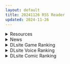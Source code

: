 ```yaml
---
layout: default
title: 20241126 RSS Reader
updated: 2024-11-26
---
```


<details class='content-parent'>
<summary>
Resources
</summary>
<details class='content-child'>
<summary>
<span class='rss-title'> (4K30FPS)[宵夜字幕组][ピンクパイナップル]3PingLovers!☆一夫二妻の世界へようこそ♪ THE ANIMATION[7.46GB] </span> <a class='rss-link' href='https://gmgard.com/gm127705' target='_blank'>&nbsp;</a>
<div class='rss-published'> 🕛 20241125 15:21:20</div>
</summary>
<img src="https://static.gmgard.us/Images/upload/21097251905200205.jpg" /><br /><p>从720p超分到1080p，再从1080p超分到4k，容量直接暴涨10倍</p>
</details>
<details class='content-child'>
<summary>
<span class='rss-title'> [[RPG/官中/安卓joi+pc][RJ01009083][ぬこ魔神社团]金色の冷笑/金色冷笑[575M][百度] </span> <a class='rss-link' href='https://gmgard.com/gm127706' target='_blank'>&nbsp;</a>
<div class='rss-published'> 🕛 20241125 15:17:51</div>
</summary>
<img src="https://image.acg.lol/file/2024/11/23/RJ01009083_img_smp4.webp" /><br /><p>发行日期:
2024 年 11 月 23 日
开发商:
Nuko Majin
发行商:
Kagura Games</p>
</details>
<details class='content-child'>
<summary>
<span class='rss-title'> [官中][无RJ号][madodev][自购]ero地牢-Ero Dungeons Premium+安卓 </span> <a class='rss-link' href='https://gmgard.com/gm127710' target='_blank'>&nbsp;</a>
<div class='rss-published'> 🕛 20241125 15:15:42</div>
</summary>
<img src="https://static.gmgard.us/Images/upload/78738252309130595.jpg" /><br /><p>自购（这个最新版花钱订阅才有）</p>
</details>
<details class='content-child'>
<summary>
<span class='rss-title'> [RPG/汉化/安卓+pc][RJ01116446][GrayGreed]魅魔之欲~莉莉丝计划~V1.1.0/SUCCUBUS DESIRE ~リリスプロジェクト~[381M][百度] </span> <a class='rss-link' href='https://gmgard.com/gm127709' target='_blank'>&nbsp;</a>
<div class='rss-published'> 🕛 20241125 15:15:08</div>
</summary>
<img src="https://img.chkaja.com/c0de9b592fe69c03.png" /><br /><p>◆这是一个以无法通过O交来打败魅魔为概念的角色扮演游戏，
面向那些想要与强大的魅魔战斗的人。

在本作中，魅魔=梦魔无法达到高潮。
快感只会单方面地给予，玩家必须在忍受其中的同时继续进行O行为。
克服梦魔的方法是使用与梦魔相同的力量-&ldquo;能量吸取&rdquo;。
通过爱抚梦魔，夺取梦魔的魔力。
如果被诱惑并被迫发生O行为，则会剥夺自己的生命力。
在克服被剥夺的风险之后，
</p>
</details>
<details class='content-child'>
<summary>
<span class='rss-title'> [无修正] [Maplestar] 阿库娅&喜多川 反差碧池色气杏爱 [500M] [fanbox] </span> <a class='rss-link' href='https://gmgard.com/gm127703' target='_blank'>&nbsp;</a>
<div class='rss-published'> 🕛 20241125 15:12:11</div>
</summary>
<img src="https://static.gmgard.us/Images/upload/16948251720137577.jpg" /><br /><p>阿库娅&amp;喜多川 反差碧池色气杏爱</p>
</details>
<details class='content-child'>
<summary>
<span class='rss-title'> [3D动画/无修正]GENK大佬24年10月作品[fanbox][374MB] </span> <a class='rss-link' href='https://gmgard.com/gm127704' target='_blank'>&nbsp;</a>
<div class='rss-published'> 🕛 20241125 15:11:52</div>
</summary>
<img src="https://static.gmgard.us/Images/upload/1222251730139280.jpg" /><br /><p>牛头之神，无需多言</p>
</details>
<details class='content-child'>
<summary>
<span class='rss-title'> [机翻崩溃补丁][RJ01213004][ケンシスキー広場]淫界侦探阿拉卡 ~JK退魔师推理风 ADV~/淫界探偵アラカ ~JK退魔師ミステリ風ADV~ V1.02 </span> <a class='rss-link' href='https://gmgard.com/gm127702' target='_blank'>&nbsp;</a>
<div class='rss-published'> 🕛 20241125 15:11:31</div>
</summary>
<img src="https://static.gmgard.us/Images/upload/78195251323469129.jpg" /><br /><p>站内大佬 aimajiang  上周提供的机翻（ https://gmgard.com/gm127670），看见楼里有绅士反馈、内嵌汉化文本出现个别字形符号不能读取、游戏卡死崩溃的问题，已进行简单粗暴的替换（总共也就几处），现在应该不会再有卡文本的情况发生。</p>
</details>

</details>
<details class='content-parent'>
<summary>
News
</summary>

</details>
<details class='content-parent'>
<summary>
DLsite Game Ranking
</summary>
<details class='content-child'>
<summary>
<span class='rss-title'> MazeCave~俺の感覚遮断触手ダンジョン! [東京乳業] </span> <a class='rss-link' href='https://www.dlsite.com/maniax/work/=/product_id/RJ01245835.html' target='_blank'>&nbsp;</a>
<div class='rss-published'> 🕛 20241126 13:16:21</div>
</summary>
<img src ="http://img.dlsite.jp/modpub/images2/work/doujin/RJ01246000/RJ01245835_img_main.jpg"/><br/>感覚遮断トラップでドジな冒険者の魔力を搾り取れ!俺の苗床ダンジョンを作ろう!
</details>
<details class='content-child'>
<summary>
<span class='rss-title'> 異世界樹の巫女～魔法のチカラでおさわりHやりたい放題～【Hシーン全解放DLC】 [たわわデリバリー] </span> <a class='rss-link' href='https://www.dlsite.com/maniax/work/=/product_id/RJ01289925.html' target='_blank'>&nbsp;</a>
<div class='rss-published'> 🕛 20241126 13:16:21</div>
</summary>
<img src ="http://img.dlsite.jp/modpub/images2/work/doujin/RJ01290000/RJ01289925_img_main.jpg"/><br/>「異世界樹の巫女～魔法のチカラでおさわりHやりたい放題～」のDLC追加データです。別途「異世界樹の巫女～魔法のチカラでおさわりHやりたい放題～」本編が必要になります。
</details>
<details class='content-child'>
<summary>
<span class='rss-title'> ヤリステメスブターDLC1 メスブタ/ゲスブタ [にゅう工房] </span> <a class='rss-link' href='https://www.dlsite.com/maniax/work/=/product_id/RJ01129834.html' target='_blank'>&nbsp;</a>
<div class='rss-published'> 🕛 20241126 13:16:21</div>
</summary>
<img src ="http://img.dlsite.jp/modpub/images2/work/doujin/RJ01130000/RJ01129834_img_main.jpg"/><br/>ヤリステメスブターのDLC1が準備できました!ゲームの世界をもう少し拡げてお楽しみいただけます!このDLCを遊ぶためには、ヤリステメスブター本体の購入が必要です。
</details>
<details class='content-child'>
<summary>
<span class='rss-title'> 優しい巨乳シスターお姉さんに逆レ○プされちゃった [A86GJ3] </span> <a class='rss-link' href='https://www.dlsite.com/maniax/work/=/product_id/RJ01285169.html' target='_blank'>&nbsp;</a>
<div class='rss-published'> 🕛 20241126 13:16:21</div>
</summary>
<img src ="http://img.dlsite.jp/modpub/images2/work/doujin/RJ01286000/RJ01285169_img_main.jpg"/><br/>おねショタ系の逆レ○プアニメゲーム、本作の特徴は下品な騎乗位生ハメセックスアニメ、いつでもどこでも生中出し
</details>
<details class='content-child'>
<summary>
<span class='rss-title'> ヤリステメスブター ボクだけの謎ルール!女トレーナーに勝つとエッチあたりまえ [にゅう工房] </span> <a class='rss-link' href='https://www.dlsite.com/maniax/work/=/product_id/RJ01082861.html' target='_blank'>&nbsp;</a>
<div class='rss-published'> 🕛 20241126 13:16:21</div>
</summary>
<img src ="http://img.dlsite.jp/modpub/images2/work/doujin/RJ01083000/RJ01082861_img_main.jpg"/><br/>勝てばエッチのモンスターバトルRPG!ヤリステメスブター!!
</details>

</details>
<details class='content-parent'>
<summary>
DLsite Voice Ranking
</summary>
<details class='content-child'>
<summary>
<span class='rss-title'> ❤️甘あねメイド❤️「お姉ちゃんが"あまあまちゅっちゅ"してあげる...❤️」 [桃色みんと] </span> <a class='rss-link' href='https://www.dlsite.com/maniax/work/=/product_id/RJ01261681.html' target='_blank'>&nbsp;</a>
<div class='rss-published'> 🕛 20241126 13:16:23</div>
</summary>
<img src ="http://img.dlsite.jp/modpub/images2/work/doujin/RJ01262000/RJ01261681_img_main.jpg"/><br/>お姉ちゃんメイドはボクくん(あなた)の事がだ～いすきっ♪ボクくんの為ならば、添い寝に耳舐めにオナサポだってしてあげますっ♪お手々やお口、そしておま◯こっ♪お姉ちゃんの身体ぜ～んぶを使って、喜んでご奉仕させていただきますっ♪「そう...だってお姉ちゃんは...ボクくん専属の..."お姉ちゃんメイド"なんだから...♪」
</details>
<details class='content-child'>
<summary>
<span class='rss-title'> 【KU100】触手漬けにされ肉欲地獄に堕とされる少女退魔師 [ファウナス] </span> <a class='rss-link' href='https://www.dlsite.com/maniax/work/=/product_id/RJ398603.html' target='_blank'>&nbsp;</a>
<div class='rss-published'> 🕛 20241126 13:16:23</div>
</summary>
<img src ="http://img.dlsite.jp/modpub/images2/work/doujin/RJ399000/RJ398603_img_main.jpg"/><br/>妖魔退治を生業とする退魔師の巫女。大きな任務が終わった直後、急遽洞窟の妖魔討伐を命じられる.......
</details>
<details class='content-child'>
<summary>
<span class='rss-title'> 異世界娘のデリヘル嬢～当店人気No.1がご主人様の精液を空っぽになるまで搾り尽くします～ [ファウナス] </span> <a class='rss-link' href='https://www.dlsite.com/maniax/work/=/product_id/RJ393858.html' target='_blank'>&nbsp;</a>
<div class='rss-published'> 🕛 20241126 13:16:23</div>
</summary>
<img src ="http://img.dlsite.jp/modpub/images2/work/doujin/RJ394000/RJ393858_img_main.jpg"/><br/>在籍する女の子が全員、異世界からやってきた美少女だというデリヘル店。 どうやら彼女たちにとって、精液は魔力の源であるらしい
</details>
<details class='content-child'>
<summary>
<span class='rss-title'> 【落難貴族】讓女僕鷺璐誠心誠意取悅您♪【中文音聲】 [Bedtime Story 被談聲聆] </span> <a class='rss-link' href='https://www.dlsite.com/maniax/work/=/product_id/RJ01288847.html' target='_blank'>&nbsp;</a>
<div class='rss-published'> 🕛 20241126 13:16:23</div>
</summary>
<img src ="http://img.dlsite.jp/modpub/images2/work/doujin/RJ01289000/RJ01288847_img_main.jpg"/><br/>為了不讓老爺干涉主人與依鵑的關係,梟琴提議主人與地位相符的對象結婚作為「擋箭牌」。沒想到沒過多久,梟琴竟真的為此找來了貴族家的獨生女──鷺璐。 為了償還家族債務,鷺璐需要大筆的金錢,而她為此向主人提出的條件竟是「請讓我當您的女僕」……?
</details>
<details class='content-child'>
<summary>
<span class='rss-title'> 【せーんせ⤴、恋人おま◯こ…シよ…♪】こあくま天使なフランちゃんに誘惑されまくる放課後レッスン【あまあま×密着えっち】 [桃色みんと] </span> <a class='rss-link' href='https://www.dlsite.com/maniax/work/=/product_id/RJ01212146.html' target='_blank'>&nbsp;</a>
<div class='rss-published'> 🕛 20241126 13:16:23</div>
</summary>
<img src ="http://img.dlsite.jp/modpub/images2/work/doujin/RJ01213000/RJ01212146_img_main.jpg"/><br/>「放課後の誰もいない教室で二人きりだなんて…♪ せんせーの…ス・ケ・ベ…♪」 どう見ても先生(あなた)を性的に大好きな教え子JKのフランちゃん。天使のようなスベスベお肌と髪の毛の持ち主で、小悪魔のように気まぐれで意地悪なえっちメス♪ 自慢のふわふわおっぱいで翻弄してくるフランちゃんからの止まらない色仕掛け...あなたは遂に……♪「ねぇ、試してみようよ♪ホントに私のこと、いやらしい目で見てないって証明してみせて?♪」
</details>

</details>
<details class='content-parent'>
<summary>
DLsite Comic Ranking
</summary>
<details class='content-child'>
<summary>
<span class='rss-title'> ダウナー研究者お姉さんにお願いしてえっちなことしてもらう話。 [内臓研究所] </span> <a class='rss-link' href='https://www.dlsite.com/maniax/work/=/product_id/RJ01225571.html' target='_blank'>&nbsp;</a>
<div class='rss-published'> 🕛 20241126 13:16:25</div>
</summary>
<img src ="http://img.dlsite.jp/modpub/images2/work/doujin/RJ01226000/RJ01225571_img_main.jpg"/><br/>ダウナー研究者お姉さんとえっちなことをしよう
</details>
<details class='content-child'>
<summary>
<span class='rss-title'> 家が湿気過ぎて生えてきた幻覚誘発するキノコを誤食して発情したあとのあれやこれ [捕食少女] </span> <a class='rss-link' href='https://www.dlsite.com/maniax/work/=/product_id/RJ01114389.html' target='_blank'>&nbsp;</a>
<div class='rss-published'> 🕛 20241126 13:16:25</div>
</summary>
<img src ="http://img.dlsite.jp/modpub/images2/work/doujin/RJ01115000/RJ01114389_img_main.jpg"/><br/>これはごく普通すぎて普通でしかない一人の女子大学生の日常ストーリーです。 家の中が湿気てキノコが生えることになり、好奇心からそのキノコを誤って摂取した結果、幻覚を体験します。本文は52ページ。特典のおまけ2枚付きです。
</details>
<details class='content-child'>
<summary>
<span class='rss-title'> 女子校の性欲処理係として編入した男子生徒による記録 [あのんの大洪水伝説] </span> <a class='rss-link' href='https://www.dlsite.com/maniax/work/=/product_id/RJ439801.html' target='_blank'>&nbsp;</a>
<div class='rss-published'> 🕛 20241126 13:16:25</div>
</summary>
<img src ="http://img.dlsite.jp/modpub/images2/work/doujin/RJ440000/RJ439801_img_main.jpg"/><br/>これは女子校でただ一人の男子である『性欲処理係』のあなたと 欲求不満なドスケベ女子達との濃厚変態プレイの記録である──… 女子校に編入させられたあなたを待っていたのは、思春期でムラムラが止まらない女の子たちとの淫らな日々!?溜まりに溜まった性欲とこじれまくった性癖を解放すべく、 あの手この手であなたに変態プレイを求めてくる彼女達… ド淫乱なニオイフェチ女子に囲まれた、スケベ過ぎる学園性活!
</details>
<details class='content-child'>
<summary>
<span class='rss-title'> 女畜加工プラント 捕らわれたヒーロー・ツインバード加工記録 前編 [超健康屋] </span> <a class='rss-link' href='https://www.dlsite.com/maniax/work/=/product_id/RJ01222062.html' target='_blank'>&nbsp;</a>
<div class='rss-published'> 🕛 20241126 13:16:25</div>
</summary>
<img src ="http://img.dlsite.jp/modpub/images2/work/doujin/RJ01223000/RJ01222062_img_main.jpg"/><br/>様々な女性を捕らえクライアントに都合の良い女畜へと加工する女畜加工プラント。 今回捕らえられた超常の力を持つスーパーヒロイン、ニカとラキは非人道的かつ尊厳を踏みにじる残酷な加工を受け続ける事となる……
</details>
<details class='content-child'>
<summary>
<span class='rss-title'> お隣さんは闇組織に肉体改造された元正義戦隊メンバーでした4 [F.W.ZHolic] </span> <a class='rss-link' href='https://www.dlsite.com/maniax/work/=/product_id/RJ01255216.html' target='_blank'>&nbsp;</a>
<div class='rss-published'> 🕛 20241126 13:16:25</div>
</summary>
<img src ="http://img.dlsite.jp/modpub/images2/work/doujin/RJ01256000/RJ01255216_img_main.jpg"/><br/>アパートに戻った後、元同僚さんはまずお隣さんの浴室を借りた。しかし、隣の浴室からお隣さんのエロい声が聞こえてきて、彼女は動揺し、かつて改造された体も落ち着きを失い始めた...
</details>

</details>
